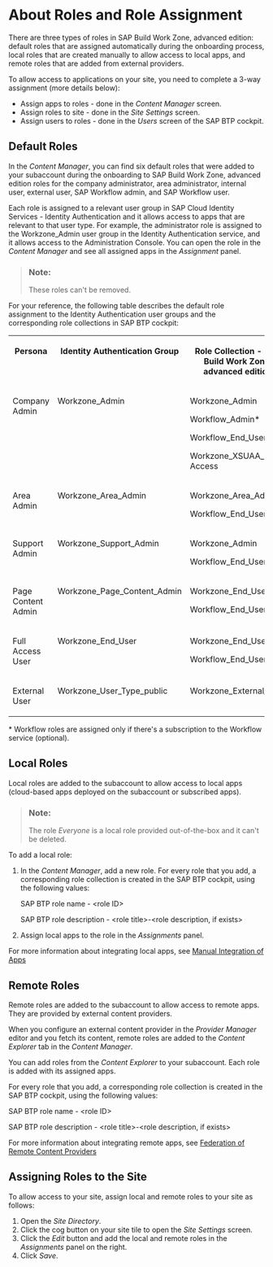 <!-- loiof38de6bf7e774d4b86d8620597d397a2 -->

# About Roles and Role Assignment

There are three types of roles in SAP Build Work Zone, advanced edition: default roles that are assigned automatically during the onboarding process, local roles that are created manually to allow access to local apps, and remote roles that are added from external providers.



To allow access to applications on your site, you need to complete a 3-way assignment \(more details below\):

-   Assign apps to roles - done in the *Content Manager* screen.
-   Assign roles to site - done in the *Site Settings* screen.
-   Assign users to roles - done in the *Users* screen of the SAP BTP cockpit.



## Default Roles

In the *Content Manager*, you can find six default roles that were added to your subaccount during the onboarding to SAP Build Work Zone, advanced edition roles for the company administrator, area administrator, internal user, external user, SAP Workflow admin, and SAP Workflow user.

Each role is assigned to a relevant user group in SAP Cloud Identity Services - Identity Authentication and it allows access to apps that are relevant to that user type. For example, the administrator role is assigned to the Workzone\_Admin user group in the Identity Authentication service, and it allows access to the Administration Console. You can open the role in the *Content Manager* and see all assigned apps in the *Assignment* panel.

> ### Note:  
> These roles can't be removed.

For your reference, the following table describes the default role assignment to the Identity Authentication user groups and the corresponding role collections in SAP BTP cockpit:


<table>
<tr>
<th valign="top">

Persona



</th>
<th valign="top">

Identity Authentication Group



</th>
<th valign="top">

Role Collection - SAP Build Work Zone, advanced edition 



</th>
<th valign="top">

Role Collection - SAP SuccessFactors Work Zone



</th>
</tr>
<tr>
<td valign="top">

Company Admin



</td>
<td valign="top">

Workzone\_Admin



</td>
<td valign="top">

Workzone\_Admin

Workflow\_Admin\*

Workflow\_End\_User\*

Workzone\_XSUAA\_ Access



</td>
<td valign="top">

HR\_Workzone\_Admin

HR\_Workflow\_Admin \*

HR\_Workflow\_End\_User \*



</td>
</tr>
<tr>
<td valign="top">

Area Admin



</td>
<td valign="top">

Workzone\_Area\_Admin



</td>
<td valign="top">

Workzone\_Area\_Admin

Workflow\_End\_User\*



</td>
<td valign="top">

HR\_Workzone\_Area\_Admin

HR\_Workflow\_End\_User\*



</td>
</tr>
<tr>
<td valign="top">

Support Admin



</td>
<td valign="top">

Workzone\_Support\_Admin



</td>
<td valign="top">

Workzone\_Admin

Workflow\_End\_User\*



</td>
<td valign="top">

HR\_Workzone\_Admin

HR\_Workflow\_End\_User \*



</td>
</tr>
<tr>
<td valign="top">

Page Content Admin



</td>
<td valign="top">

Workzone\_Page\_Content\_Admin



</td>
<td valign="top">

Workzone\_End\_User

Workflow\_End\_User\*



</td>
<td valign="top">

HR\_Workzone\_End\_User

HR\_Workflow\_End\_User\*



</td>
</tr>
<tr>
<td valign="top">

Full Access User



</td>
<td valign="top">

Workzone\_End\_User



</td>
<td valign="top">

Workzone\_End\_User

Workflow\_End\_User\*



</td>
<td valign="top">

HR\_Workzone\_End\_User

HR\_Workflow\_End\_User \*



</td>
</tr>
<tr>
<td valign="top">

External User



</td>
<td valign="top">

Workzone\_User\_Type\_public



</td>
<td valign="top">

Workzone\_External\_User



</td>
<td valign="top">

HR\_Workzone\_External\_User



</td>
</tr>
</table>

\* Workflow roles are assigned only if there's a subscription to the Workflow service \(optional\).



<a name="loiof38de6bf7e774d4b86d8620597d397a2__section_gzq_3hj_hnb"/>

## Local Roles

Local roles are added to the subaccount to allow access to local apps \(cloud-based apps deployed on the subaccount or subscribed apps\).

> ### Note:  
> The role *Everyone* is a local role provided out-of-the-box and it can't be deleted.

To add a local role:

1.  In the *Content Manager*, add a new role. For every role that you add, a corresponding role collection is created in the SAP BTP cockpit, using the following values:

    SAP BTP role name - <role ID\>

    SAP BTP role description - <role title\>-<role description, if exists\>

2.  Assign local apps to the role in the *Assignments* panel.

For more information about integrating local apps, see [Manual Integration of Apps](https://help.sap.com/viewer/8c8e1958338140699bd4811b37b82ece/Cloud/en-US/ddb655ae45e44d499f2fa0ce503a46d9.html) 



<a name="loiof38de6bf7e774d4b86d8620597d397a2__section_jvw_51l_hnb"/>

## Remote Roles

Remote roles are added to the subaccount to allow access to remote apps. They are provided by external content providers.

When you configure an external content provider in the *Provider Manager* editor and you fetch its content, remote roles are added to the *Content Explorer* tab in the *Content Manager*.

You can add roles from the *Content Explorer* to your subaccount. Each role is added with its assigned apps.

For every role that you add, a corresponding role collection is created in the SAP BTP cockpit, using the following values:

SAP BTP role name - <role ID\>

SAP BTP role description - <role title\>-<role description, if exists\>

For more information about integrating remote apps, see [Federation of Remote Content Providers](https://help.sap.com/viewer/8c8e1958338140699bd4811b37b82ece/Cloud/en-US/fa46cc3ffdb048e9bbadafb2429480d9.html) 



<a name="loiof38de6bf7e774d4b86d8620597d397a2__section_ggn_w1l_hnb"/>

## Assigning Roles to the Site

To allow access to your site, assign local and remote roles to your site as follows:

1.  Open the *Site Directory*.
2.  Click the cog button on your site tile to open the *Site Settings* screen.
3.  Click the *Edit* button and add the local and remote roles in the *Assignments* panel on the right.
4.  Click *Save*.

